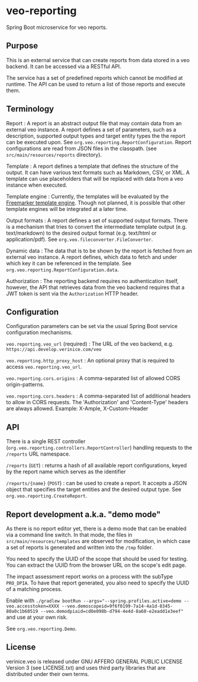 # veo-reporting

Spring Boot microservice for veo reports.

## Purpose

This is an external service that can create reports from data stored in a veo backend. It can be accessed via a RESTful API.

The service has a set of predefined reports which cannot be modified at runtime. The API can be used to return a list of those reports and execute them.

## Terminology

Report
: A report is an abstract output file that may contain data from an external veo instance. A report defines a set of parameters, such as a description, supported output types and target entity types the the report can be executed upon. See `org.veo.reporting.ReportConfiguration`. Report configurations are read from JSON files in the classpath. (see `src/main/resources/reports` directory).

Template
: A report defines a template that defines the structure of the output. It can have various text formats such as Markdown, CSV, or XML. A template can use placeholders that will be replaced with data from a veo instance when executed.

Template engine
: Currently, the templates will be evaluated by the [Freemarker template engine](https://freemarker.apache.org/). Though not planned, it is possible that other template engines will be integrated at a later time.

Output formats
: A report defines a set of supported output formats. There is a mechanism that tries to convert the intermediate template output (e.g. text/markdown) to the desired output format (e.g. text/html or application/pdf). See `org.veo.fileconverter.FileConverter`.

Dynamic data
: The data that is to be shown by the report is fetched from an external veo instance. A report defines, which data to fetch and under which key it can be referenced in the template. See `org.veo.reporting.ReportConfiguration.data`.

Authorization
: The reporting backend requires no authentication itself, however, the API that retrieves data from the veo backend requires that a JWT token is sent via the `Authorization` HTTP header.

## Configuration

Configuration parameters can be set via the usual Spring Boot service configuration mechanisms.

`veo.reporting.veo_url` (required)
: The URL of the veo backend, e.g. `https://api.develop.verinice.com/veo`

`veo.reporting.http_proxy_host`
: An optional proxy that is required to access `veo.reporting.veo_url`.

`veo.reporting.cors.origins`
: A comma-separated list of allowed CORS origin-patterns.

`veo.reporting.cors.headers`
: A comma-separated list of additional headers to allow in CORS requests. The 'Authorization' and 'Content-Type' headers are always allowed. Example: X-Ample, X-Custom-Header

## API

There is a single REST controller (`org.veo.reporting.controllers.ReportController`) handling requests to the `/reports` URL namespace.

`/reports` (`GET`)
: returns a hash of all available report configurations, keyed by the report name which serves as the identifier

`/reports/{name}` (`POST`)
: can be used to create a report. It accepts a JSON object that specifies the target entities and the desired output type. See `org.veo.reporting.CreateReport`.

## Report development a.k.a. "demo mode"

As there is no report editor yet, there is a demo mode that can be enabled via a command line switch. In that mode, the files in `src/main/resources/templates` are observed for modification, in which case a set of reports is generated and written into the `/tmp` folder.

You need to specify the UUID of the scope that should be used for testing. You can extract the UUID from the browser URL on the scope's edit page.

The impact assessment report works on a process with the subType `PRO_DPIA`. To have that report generated, you also need to specify the UUID of a matching process.

Enable with `./gradlew bootRun --args="--spring.profiles.active=demo --veo.accesstoken=XXXX --veo.demoscopeid=9f6f0199-7a14-4a1d-8345-80a0c1b60519 --veo.demodpiaid=cd0e098b-d794-4e4d-8a60-e2eadd1e3eef"` and use at your own risk.

See `org.veo.reporting.Demo`.

## License

verinice.veo is released under GNU AFFERO GENERAL PUBLIC LICENSE Version 3 (see LICENSE.txt) and uses third party libraries that are distributed under their own terms.
